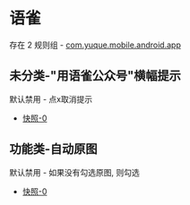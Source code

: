 # 语雀

存在 2 规则组 - [com.yuque.mobile.android.app](/src/apps/com.yuque.mobile.android.app.ts)

## 未分类-"用语雀公众号"横幅提示

默认禁用 - 点x取消提示

- [快照-0](https://i.gkd.li/i/12911014)

## 功能类-自动原图

默认禁用 - 如果没有勾选原图, 则勾选

- [快照-0](https://i.gkd.li/i/12911013)
